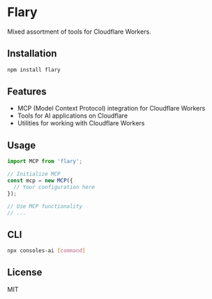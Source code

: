 # Flary

Mixed assortment of tools for Cloudflare Workers.

## Installation

```bash
npm install flary
```

## Features

- MCP (Model Context Protocol) integration for Cloudflare Workers
- Tools for AI applications on Cloudflare
- Utilities for working with Cloudflare Workers

## Usage

```typescript
import MCP from 'flary';

// Initialize MCP
const mcp = new MCP({
  // Your configuration here
});

// Use MCP functionality
// ...
```

## CLI

```bash
npx consoles-ai [command]
```

## License

MIT 